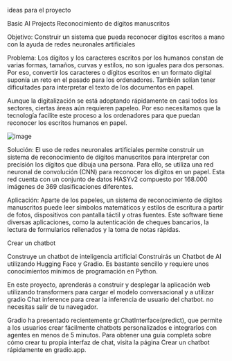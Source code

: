 

ideas para el proyecto

Basic AI Projects
Reconocimiento de dígitos manuscritos

Objetivo: Construir un sistema que pueda reconocer dígitos escritos a mano con la ayuda de redes neuronales artificiales

Problema: Los dígitos y los caracteres escritos por los humanos constan de varias formas, tamaños, curvas y estilos,
no son iguales para dos personas. Por eso, convertir los caracteres o dígitos escritos en un formato digital suponía un 
reto en el pasado para los ordenadores. También solían tener dificultades para interpretar el texto de los documentos en papel.

Aunque la digitalización se está adoptando rápidamente en casi todos los sectores, ciertas áreas aún requieren papeleo. Por eso
necesitamos que la tecnología facilite este proceso a los ordenadores para que puedan reconocer los escritos humanos en papel.


![image](https://github.com/Juanitaliano/audiv027-2024-1/assets/163590978/87ea6a5c-6b88-4c49-b905-a0e547812a35)


Solución: El uso de redes neuronales artificiales permite construir un sistema de reconocimiento de dígitos manuscritos para interpretar
con precisión los dígitos que dibuja una persona. Para ello, se utiliza una red neuronal de convolución (CNN) para reconocer los dígitos
en un papel. Esta red cuenta con un conjunto de datos HASYv2 compuesto por 168.000 imágenes de 369 clasificaciones diferentes.

Aplicación: Aparte de los papeles, un sistema de reconocimiento de dígitos manuscritos puede leer símbolos matemáticos y estilos de escritura 
a partir de fotos, dispositivos con pantalla táctil y otras fuentes. Este software tiene diversas aplicaciones, como la autenticación de cheques
bancarios, la lectura de formularios rellenados y la toma de notas rápidas.

Crear un chatbot

Construye un chatbot de inteligencia artificial 
Construirás un Chatbot de AI utilizando Hugging Face y Gradio. Es bastante sencillo y requiere unos conocimientos mínimos de programación en Python.

En este proyecto, aprenderás a construir y desplegar la aplicación web utilizando transformers para cargar el modelo conversacional y a utilizar gradio Chat 
inference para crear la inferencia de usuario del chatbot. no necesitas salir de tu navegador.

Gradio ha presentado recientemente gr.ChatInterface(predict), que permite a los usuarios crear fácilmente chatbots personalizados e integrarlos con agentes en menos de 5 minutos.
Para obtener una guía completa sobre cómo crear tu propia interfaz de chat, visita la página Crear un chatbot rápidamente en gradio.app.



